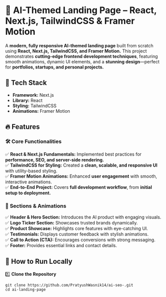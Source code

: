 # 🎨 AI-Themed Landing Page – React, Next.js, TailwindCSS & Framer Motion  

A **modern, fully responsive AI-themed landing page** built from scratch using **React, Next.js, TailwindCSS, and Framer Motion.** This project demonstrates **cutting-edge frontend development techniques**, featuring smooth animations, dynamic UI elements, and a **stunning design**—perfect for **portfolios, startups, and personal projects.**  

## 🔧 Tech Stack  
- **Framework:** Next.js  
- **Library:** React  
- **Styling:** TailwindCSS  
- **Animations:** Framer Motion  

## 🔥 Features  

### 🛠 **Core Functionalities**  
✅ **React & Next.js Fundamentals:** Implemented best practices for **performance, SEO, and server-side rendering.**  
✅ **TailwindCSS for Styling:** Created a **clean, scalable, and responsive UI** with utility-based styling.  
✅ **Framer Motion Animations:** Enhanced **user engagement** with smooth, interactive animations.  
✅ **End-to-End Project:** Covers **full development workflow**, from **initial setup to deployment.**  

### 🎥 **Sections & Animations**  
✅ **Header & Hero Section:** Introduces the AI product with engaging visuals.  
✅ **Logo Ticker Section:** Showcases trusted brands dynamically.  
✅ **Product Showcase:** Highlights core features with eye-catching UI.  
✅ **Testimonials:** Displays customer feedback with stylish animations.  
✅ **Call to Action (CTA):** Encourages conversions with strong messaging.  
✅ **Footer:** Provides essential links and contact details.  

## 🚀 How to Run Locally  

1️⃣ **Clone the Repository**  
```npm
git clone https://github.com/PratyushWasnik14/ai-seo-.git
cd ai-landing-page
